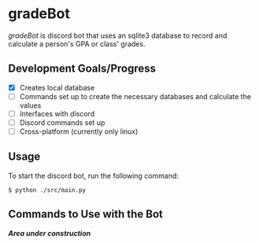 # gradeBot

*gradeBot* is discord bot that uses an sqlite3 database to record and calculate a person's GPA or class' grades.

## Development Goals/Progress

- [x] Creates local database 
- [ ] Commands set up to create the necessary databases and calculate the values
- [ ] Interfaces with discord
- [ ] Discord commands set up
- [ ] Cross-platform (currently only linux)

## Usage

To start the discord bot, run the following command:
```shell
$ python ./src/main.py
```

## Commands to Use with the Bot

***Area under construction***